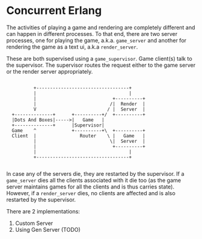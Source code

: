 Concurrent Erlang
=================

The activities of playing a game and rendering are completely different and can happen in different processes.  To that end, there are two server processes,
one for playing the game, a.k.a. ```game_server``` and another for rendering the game as a text ui, a.k.a ```render_server```.

These are both supervised using a ```game_supervisor```.  Game client(s) talk to the supervisor.  The supervisor routes the request either to the game server or the render server appropriately.

~~~
    
          +----------------------------------+
          |                                  |
          |                            +----------+ 
          |                           /|  Render  |
          V                          / |  Server  |
  +--------------+      +----------+/  +----------+
  |Dots And Boxes|----->|   Game   |
  +--------------+      |Supervisor|    
  Game    ^             +----------+\  +----------+
  Client  |                Router    \ |   Game   |   
          |                           \|  Server  |  
          |                            +----------+ 
          |                                  |
          +----------------------------------+


~~~

In case any of the servers die, they are restarted by the supervisor.  If a ```game_server``` dies all the clients associated with it die too (as the game server maintains games for all the clients and is thus carries state).  However, if a ```render_server``` dies, no clients are affected and is also restarted by the supervisor.

There are 2 implementations:
1. Custom Server
2. Using Gen Server (TODO)

